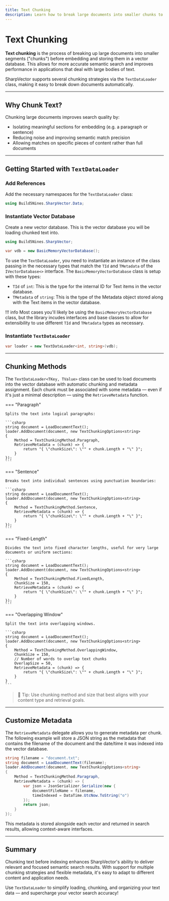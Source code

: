 ```yaml
---
title: Text Chunking
description: Learn how to break large documents into smaller chunks to improve vector search relevance and optimize embedding performance.
---
```

# Text Chunking

**Text chunking** is the process of breaking up large documents into smaller segments ("chunks") before embedding and storing them in a vector database. This allows for more accurate semantic search and improves performance in applications that deal with large bodies of text.

SharpVector supports several chunking strategies via the `TextDataLoader` class, making it easy to break down documents automatically.

---

## Why Chunk Text?

Chunking large documents improves search quality by:

- Isolating meaningful sections for embedding (e.g. a paragraph or sentence)
- Reducing noise and improving semantic match precision
- Allowing matches on specific pieces of content rather than full documents

---

## Getting Started with `TextDataLoader`

### Add References

Add the necessary namespaces for the `TextDataLoader` class:

```csharp
using Build5Nines.SharpVector.Data;
```

### Instantiate Vector Database

Create a new vector database. This is the vector database you will be loading chunked text into.

```csharp
using Build5Nines.SharpVector;

var vdb = new BasicMemoryVectorDatabase();
```

To use the `TextDataLoader`, you need to instantiate an instance of the class passing in the necessary types that match the `TId` and `TMetadata` of the `IVectorDatabase<>` interface. The `BasicMemoryVectorDatabase` class is setup with these types:

- `TId` of `int`: This is the type for the internal ID for Text items in the vector database.
- `TMetadata` of `string`: This is the type of the Metadata object stored along with the Text items in the vector database.

!!! info
    Most cases you'll likely be using the `BasicMemoryVectorDatabase` class, but the library incudes interfaces and base classes to allow for extensibility to use different `TId` and `TMetadata` types as necessary.

### Instantiate `TextDataLoader`

```csharp
var loader = new TextDataLoader<int, string>(vdb);
```

---

## Chunking Methods

The `TextDataLoader<TKey, TValue>` class can be used to load documents into the vector database with automatic chunking and metadata assignment. Each chunk must be associated with some metadata — even if it's just a minimal description — using the `RetrieveMetadata` function.

=== "Paragraph"

    Splits the text into logical paragraphs:
    
    ```csharp
    string document = LoadDocumentText();
    loader.AddDocument(document, new TextChunkingOptions<string>
    {
        Method = TextChunkingMethod.Paragraph,
        RetrieveMetadata = (chunk) => {
            return "{ \"chunkSize\": \"" + chunk.Length + "\" }";
        }
    });
    ```

=== "Sentence"

    Breaks text into individual sentences using punctuation boundaries:
    
    ```csharp
    string document = LoadDocumentText();
    loader.AddDocument(document, new TextChunkingOptions<string>
    {
        Method = TextChunkingMethod.Sentence,
        RetrieveMetadata = (chunk) => {
            return "{ \"chunkSize\": \"" + chunk.Length + "\" }";
        }
    });
    ```

=== "Fixed-Length"

    Divides the text into fixed character lengths, useful for very large documents or uniform sections:
    
    ```csharp
    string document = LoadDocumentText();
    loader.AddDocument(document, new TextChunkingOptions<string>
    {
        Method = TextChunkingMethod.FixedLength,
        ChunkSize = 150,
        RetrieveMetadata = (chunk) => {
            return "{ \"chunkSize\": \"" + chunk.Length + "\" }";
        }
    });
    ```

=== "Overlapping Window"

    Split the text into overlapping windows.

    ```csharp
    string document = LoadDocumentText();
    loader.AddDocument(document, new TextChunkingOptions<string>
    {
        Method = TextChunkingMethod.OverlappingWindow,
        ChunkSize = 150,
        // Number of words to overlap text chunks
        OverlapSize = 50,
        RetrieveMetadata = (chunk) => {
            return "{ \"chunkSize\": \"" + chunk.Length + "\" }";
        }
    }
    ```

> 🧠 Tip: Use chunking method and size that best aligns with your content type and retrieval goals.

---

## Customize Metadata

The `RetrieveMetadata` delegate allows you to generate metadata per chunk. The following example will store a JSON string as the metadata that contains the filename of the document and the date/time it was indexed into the vector database.

```csharp
string filename = "document.txt";
string document = LoadDocumentText(filename);
loader.AddDocument(document, new TextChunkingOptions<string>
{
    Method = TextChunkingMethod.Paragraph,
    RetrieveMetadata = (chunk) => {
        var json = JsonSerializer.Serialize(new {
            documentFileName = filename,
            timeIndexed = DataTime.UtcNow.ToString("o")
        });
        return json;
    }
});
```

This metadata is stored alongside each vector and returned in search results, allowing context-aware interfaces.

---

## Summary

Chunking text before indexing enhances SharpVector's ability to deliver relevant and focused semantic search results. With support for multiple chunking strategies and flexible metadata, it's easy to adapt to different content and application needs.

Use `TextDataLoader` to simplify loading, chunking, and organizing your text data — and supercharge your vector search accuracy!

